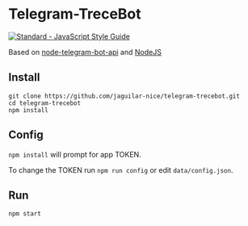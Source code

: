 # Telegram-TreceBot
[![Standard - JavaScript Style Guide](https://img.shields.io/badge/code%20style-standard-brightgreen.svg)](http://standardjs.com/)

Based on [node-telegram-bot-api](https://github.com/yagop/node-telegram-bot-api) and [NodeJS](https://nodejs.org)

## Install
```
git clone https://github.com/jaguilar-nice/telegram-trecebot.git
cd telegram-trecebot
npm install
```

## Config
`npm install` will prompt for app TOKEN.

To change the TOKEN run `npm run config` or edit `data/config.json`.

## Run
```
npm start
```
